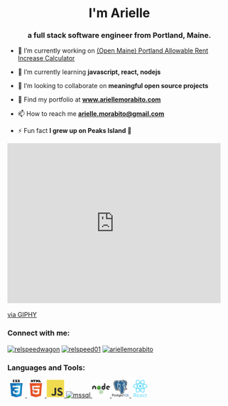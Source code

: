 <h1 align="center">I'm Arielle</h1>
<h3 align="center">a full stack software engineer from Portland, Maine.</h3>

- 🔭 I’m currently working on [(Open Maine) Portland Allowable Rent Increase Calculator](github.com/OpenMaine/rent-calculator)

- 🌱 I’m currently learning **javascript, react, nodejs**

- 👯 I’m looking to collaborate on **meaningful open source projects**

- 💬 Find my portfolio at **www.ariellemorabito.com**

- 📫 How to reach me **arielle.morabito@gmail.com**

- ⚡ Fun fact **I grew up on Peaks Island 🌴**

<iframe src="https://giphy.com/embed/JZ4Hmv3hgRfSU" width="480" height="360" frameBorder="0" class="giphy-embed" allowFullScreen></iframe><p><a href="https://giphy.com/gifs/sandwich-gumby-pokey-JZ4Hmv3hgRfSU">via GIPHY</a></p>

<h3 align="left">Connect with me:</h3>
<p align="left">
<a href="https://dev.to/relspeedwagon" target="blank"><img align="center" src="https://cdn.jsdelivr.net/npm/simple-icons@3.0.1/icons/dev-dot-to.svg" alt="relspeedwagon" height="30" width="40" /></a>
<a href="https://twitter.com/relspeed01" target="blank"><img align="center" src="https://cdn.jsdelivr.net/npm/simple-icons@3.0.1/icons/twitter.svg" alt="relspeed01" height="30" width="40" /></a>
<a href="https://linkedin.com/in/ariellemorabito" target="blank"><img align="center" src="https://cdn.jsdelivr.net/npm/simple-icons@3.0.1/icons/linkedin.svg" alt="ariellemorabito" height="30" width="40" /></a>
</p>

<h3 align="left">Languages and Tools:</h3>
<p align="left"> <a href="https://www.w3schools.com/css/" target="_blank"> <img src="https://raw.githubusercontent.com/devicons/devicon/master/icons/css3/css3-original-wordmark.svg" alt="css3" width="40" height="40"/> </a> <a href="https://www.w3.org/html/" target="_blank"> <img src="https://raw.githubusercontent.com/devicons/devicon/master/icons/html5/html5-original-wordmark.svg" alt="html5" width="40" height="40"/> </a> <a href="https://developer.mozilla.org/en-US/docs/Web/JavaScript" target="_blank"> <img src="https://raw.githubusercontent.com/devicons/devicon/master/icons/javascript/javascript-original.svg" alt="javascript" width="40" height="40"/> </a> <a href="https://www.microsoft.com/en-us/sql-server" target="_blank"> <img src="https://cdn.worldvectorlogo.com/logos/microsoft-sql-server.svg" alt="mssql" width="40" height="40"/> </a> <a href="https://nodejs.org" target="_blank"> <img src="https://raw.githubusercontent.com/devicons/devicon/master/icons/nodejs/nodejs-original-wordmark.svg" alt="nodejs" width="40" height="40"/> </a> <a href="https://www.postgresql.org" target="_blank"> <img src="https://raw.githubusercontent.com/devicons/devicon/master/icons/postgresql/postgresql-original-wordmark.svg" alt="postgresql" width="40" height="40"/> </a> <a href="https://reactjs.org/" target="_blank"> <img src="https://raw.githubusercontent.com/devicons/devicon/master/icons/react/react-original-wordmark.svg" alt="react" width="40" height="40"/> </a> </p>
